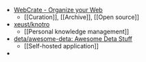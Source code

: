 - [WebCrate - Organize your Web](https://webcrate.app/)
	- [[Curation]], [[Archive]], [[Open source]]
- [xeust/knotro](https://github.com/xeust/knotro)
	- [[Personal knowledge management]]
- [deta/awesome-deta: Awesome Deta Stuff](https://github.com/deta/awesome-deta#apps--examples)
	- [[Self-hosted application]]
-